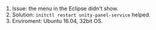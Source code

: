 1. Issue: the menu in the Eclipse didn't show.
2. Solution: `initctl restart unity-panel-service` helped. 
3. Enviroment: Ubuntu 16.04, 32bit OS. 
